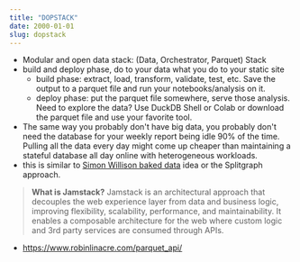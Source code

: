 ```yaml
---
title: "DOPSTACK"
date: 2000-01-01
slug: dopstack
---
```


- Modular and open data stack: (Data, Orchestrator, Parquet) Stack
- build and deploy phase, do to your data what you do to your static site
  - build phase: extract, load, transform, validate, test, etc. Save the output to a parquet file and run your notebooks/analysis on it.
  - deploy phase: put the parquet file somewhere, serve those analysis. Need to explore the data? Use DuckDB Shell or Colab or download the parquet file and use your favorite tool.
- The same way you probably don't have big data, you probably don't need the database for your weekly report being idle 90% of the time. Pulling all the data every day might come up cheaper than maintaining a stateful database all day online with heterogeneous workloads.
- this is similar to [Simon Willison baked data](https://simonwillison.net/2021/Jul/28/baked-data/) idea or the Splitgraph approach.

> **What is Jamstack?**
> Jamstack is an architectural approach that decouples the web experience layer from data and business logic, improving flexibility, scalability, performance, and maintainability.
> It enables a composable architecture for the web where custom logic and 3rd party services are consumed through APIs.

- https://www.robinlinacre.com/parquet_api/
